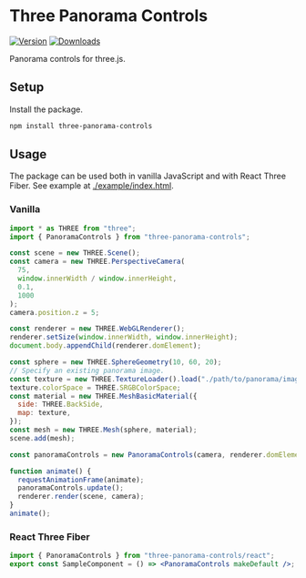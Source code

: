 # Three Panorama Controls

[![Version](https://img.shields.io/npm/v/three-panorama-controls.svg)](https://www.npmjs.com/package/three-panorama-controls)
[![Downloads](https://img.shields.io/npm/dt/three-panorama-controls.svg)](https://www.npmjs.com/package/three-panorama-controls)

Panorama controls for three.js.

## Setup

Install the package.

```sh
npm install three-panorama-controls
```

## Usage

The package can be used both in vanilla JavaScript and with React Three Fiber. See example at [./example/index.html](./example/index.html).

### Vanilla

```js
import * as THREE from "three";
import { PanoramaControls } from "three-panorama-controls";

const scene = new THREE.Scene();
const camera = new THREE.PerspectiveCamera(
  75,
  window.innerWidth / window.innerHeight,
  0.1,
  1000
);
camera.position.z = 5;

const renderer = new THREE.WebGLRenderer();
renderer.setSize(window.innerWidth, window.innerHeight);
document.body.appendChild(renderer.domElement);

const sphere = new THREE.SphereGeometry(10, 60, 20);
// Specify an existing panorama image.
const texture = new THREE.TextureLoader().load("./path/to/panorama/image.png");
texture.colorSpace = THREE.SRGBColorSpace;
const material = new THREE.MeshBasicMaterial({
  side: THREE.BackSide,
  map: texture,
});
const mesh = new THREE.Mesh(sphere, material);
scene.add(mesh);

const panoramaControls = new PanoramaControls(camera, renderer.domElement);

function animate() {
  requestAnimationFrame(animate);
  panoramaControls.update();
  renderer.render(scene, camera);
}
animate();
```

### React Three Fiber

```jsx
import { PanoramaControls } from "three-panorama-controls/react";
export const SampleComponent = () => <PanoramaControls makeDefault />;
```
